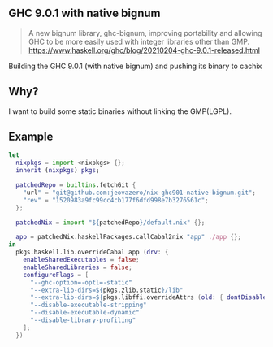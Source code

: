 ## GHC 9.0.1 with native bignum

> A new bignum library, ghc-bignum, improving portability and allowing GHC to be more easily used with integer libraries other than GMP.
https://www.haskell.org/ghc/blog/20210204-ghc-9.0.1-released.html


Building the GHC 9.0.1 (with native bignum) and pushing its binary to cachix

## Why?

I want to build some static binaries without linking the GMP(LGPL).


## Example

```nix
let
  nixpkgs = import <nixpkgs> {};
  inherit (nixpkgs) pkgs;

  patchedRepo = builtins.fetchGit {
    "url" = "git@github.com:jeovazero/nix-ghc901-native-bignum.git";
    "rev" = "1520983a9fc99cc4cb177f6dfd998e7b3276561c";
  };

  patchedNix = import "${patchedRepo}/default.nix" {};

  app = patchedNix.haskellPackages.callCabal2nix "app" ./app {};
in
  pkgs.haskell.lib.overrideCabal app (drv: {
    enableSharedExecutables = false;
    enableSharedLibraries = false;
    configureFlags = [
      "--ghc-option=-optl=-static"
      "--extra-lib-dirs=${pkgs.zlib.static}/lib"
      "--extra-lib-dirs=${pkgs.libffi.overrideAttrs (old: { dontDisableStatic = true; })}/lib"
      "--disable-executable-stripping"
      "--disable-executable-dynamic"
      "--disable-library-profiling"
    ];
  })
```
